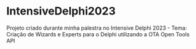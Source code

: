 # IntensiveDelphi2023
Projeto criado durante minha palestra no Intensive Delphi 2023 - Tema: Criação de Wizards e Experts para o Delphi utilizando a OTA Open Tools API
